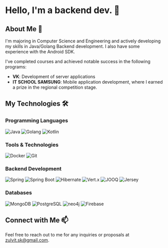 # Hello, I'm a backend dev. 👋

## About Me 🚀
I'm majoring in Computer Science and Engineering and actively developing my skills in Java/Golang Backend development. I also have some experience with the Android SDK.

I've completed courses and achieved notable success in the following programs:
- **VK**: Development of server applications
- **IT SCHOOL SAMSUNG**: Mobile application development, where I earned a prize in the regional competition stage.

## My Technologies 🛠️

### Programming Languages
![Java](https://img.shields.io/badge/Java-ED8B00?style=for-the-badge&logo=java&logoColor=white)
![Golang](https://img.shields.io/badge/Golang-00ADD8?style=for-the-badge&logo=go&logoColor=white)
![Kotlin](https://img.shields.io/badge/Kotlin-7F52FF?style=for-the-badge&logo=kotlin&logoColor=white)

### Tools & Technologies
![Docker](https://img.shields.io/badge/Docker-2496ED?style=for-the-badge&logo=docker&logoColor=white)
![Git](https://img.shields.io/badge/Git-F05032?style=for-the-badge&logo=git&logoColor=white)

### Backend Development
![Spring](https://img.shields.io/badge/Spring-6DB33F?style=for-the-badge&logo=spring&logoColor=white)
![Spring Boot](https://img.shields.io/badge/Spring_Boot-6DB33F?style=for-the-badge&logo=springboot&logoColor=white)
![Hibernate](https://img.shields.io/badge/Hibernate-59666C?style=for-the-badge&logo=hibernate&logoColor=white)
![Vert.x](https://img.shields.io/badge/Vert.x-DA5B0B?style=for-the-badge&logo=eclipsevert.x&logoColor=white)
![JOOQ](https://img.shields.io/badge/JOOQ-F68712?style=for-the-badge&logo=jooq&logoColor=white)
![Jersey](https://img.shields.io/badge/Jersey-5A5A5A?style=for-the-badge&logo=jersey&logoColor=white)

### Databases
![MongoDB](https://img.shields.io/badge/MongoDB-47A248?style=for-the-badge&logo=mongodb&logoColor=white)
![PostgreSQL](https://img.shields.io/badge/PostgreSQL-4169E1?style=for-the-badge&logo=postgresql&logoColor=white)
![neo4j](https://img.shields.io/badge/neo4j-008CC1?style=for-the-badge&logo=neo4j&logoColor=white)
![Firebase](https://img.shields.io/badge/Firebase-FFCA28?style=for-the-badge&logo=firebase&logoColor=white)

## Connect with Me 📫
Feel free to reach out to me for any inquiries or proposals at zulvit.sk@gmail.com.
